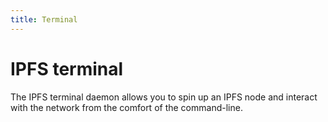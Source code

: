```yaml
---
title: Terminal
---
```


# IPFS terminal

The IPFS terminal daemon allows you to spin up an IPFS node and interact with the network from the comfort of the command-line.
